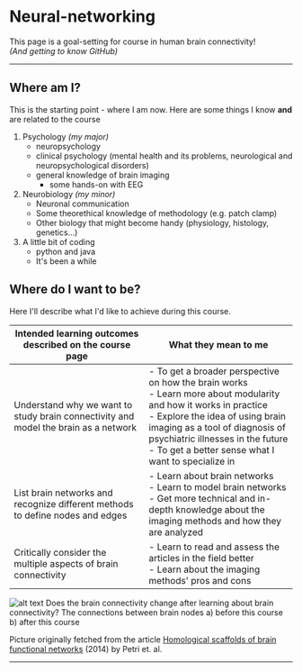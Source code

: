 # Neural-networking

   This page is a goal-setting for course in human brain connectivity!  
   _(And getting to know GitHub)_  
***
## Where am I?

This is the starting point - where I am now. Here are some things I know **and** are related to the course

1. Psychology _(my major)_
   - neuropsychology
   - clinical psychology (mental health and its problems, neurological and neuropsychological disorders)
   - general knowledge of brain imaging
      - some hands-on with EEG
2. Neurobiology _(my minor)_
   - Neuronal communication  
   -  Some theorethical knowledge of methodology (e.g. patch clamp)
   - Other biology that might become handy (physiology, histology, genetics...)
4. A little bit of coding
   - python and java
   - It's been a while

## Where do I want to be?

Here I'll describe what I'd like to achieve during this course.

| Intended learning outcomes described on the course page | What they mean to me                                    |
| ------------------------------------------------------- | ------------------------------------------------------- |
| Understand why we want to study brain connectivity and model the brain as a network | - To get a broader perspective on how the brain works<br>- Learn more about modularity and how it works in practice<br>- Explore the idea of using brain imaging as a tool of diagnosis of psychiatric illnesses in the future<br>- To get a better sense what I want to specialize in |
| List brain networks and recognize different methods to define nodes and edges | - Learn about brain networks<br>- Learn to model brain networks<br>- Get more technical and in-depth knowledge about the imaging methods and how they are analyzed |
| Critically consider the multiple aspects of brain connectivity | - Learn to read and assess the articles in the field better<br>- Learn about the imaging methods' pros and cons |

 
 
![alt text](http://rsif.royalsocietypublishing.org/content/royinterface/11/101/20140873/F6.large.jpg)
Does the brain connectivity change after learning about brain connectivity? The connections between brain nodes a) before this course b) after this course

Picture originally fetched from the article [Homological scaffolds of brain functional networks](http://rsif.royalsocietypublishing.org/content/11/101/20140873) (2014) by Petri et. al.
***

